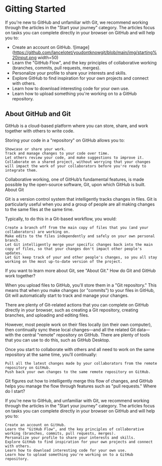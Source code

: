 # Gitting Started

If you're new to GitHub and unfamiliar with Git, we recommend working through the articles in the "Start your journey" category. The articles focus on tasks you can complete directly in your browser on GitHub and will help you to:

- Create an account on GitHub.
![image](https://github.com/lancelotet/youdontknowgit/blob/main/img/starting%20input.png width=50)
- Learn the "GitHub Flow", and the key principles of collaborative working (branches, commits, pull requests, merges).
- Personalize your profile to share your interests and skills.
- Explore GitHub to find inspiration for your own projects and connect with others.
- Learn how to download interesting code for your own use.
- Learn how to upload something you're working on to a GitHub repository.

## About GitHub and Git

GitHub is a cloud-based platform where you can store, share, and work together with others to write code.

Storing your code in a "repository" on GitHub allows you to:

    Showcase or share your work.
    Track and manage changes to your code over time.
    Let others review your code, and make suggestions to improve it.
    Collaborate on a shared project, without worrying that your changes will impact the work of your collaborators before you're ready to integrate them.

Collaborative working, one of GitHub’s fundamental features, is made possible by the open-source software, Git, upon which GitHub is built.
About Git

Git is a version control system that intelligently tracks changes in files. Git is particularly useful when you and a group of people are all making changes to the same files at the same time.

Typically, to do this in a Git-based workflow, you would:

    Create a branch off from the main copy of files that you (and your collaborators) are working on.
    Make edits to the files independently and safely on your own personal branch.
    Let Git intelligently merge your specific changes back into the main copy of files, so that your changes don't impact other people's updates.
    Let Git keep track of your and other people's changes, so you all stay working on the most up-to-date version of the project.

If you want to learn more about Git, see "About Git."
How do Git and GitHub work together?

When you upload files to GitHub, you'll store them in a "Git repository." This means that when you make changes (or "commits") to your files in GitHub, Git will automatically start to track and manage your changes.

There are plenty of Git-related actions that you can complete on GitHub directly in your browser, such as creating a Git repository, creating branches, and uploading and editing files.

However, most people work on their files locally (on their own computer), then continually sync these local changes—and all the related Git data—with the central "remote" repository on GitHub. There are plenty of tools that you can use to do this, such as GitHub Desktop.

Once you start to collaborate with others and all need to work on the same repository at the same time, you’ll continually:

    Pull all the latest changes made by your collaborators from the remote repository on GitHub.
    Push back your own changes to the same remote repository on GitHub.

Git figures out how to intelligently merge this flow of changes, and GitHub helps you manage the flow through features such as "pull requests."
Where do I start?

If you're new to GitHub, and unfamiliar with Git, we recommend working through the articles in the "Start your journey" category. The articles focus on tasks you can complete directly in your browser on GitHub and will help you to:

    Create an account on GitHub.
    Learn the "GitHub Flow", and the key principles of collaborative working (branches, commits, pull requests, merges).
    Personalize your profile to share your interests and skills.
    Explore GitHub to find inspiration for your own projects and connect with others.
    Learn how to download interesting code for your own use.
    Learn how to upload something you're working on to a GitHub repository.